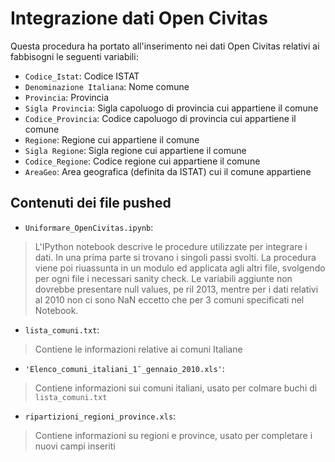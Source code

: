 # Integrazione dati Open Civitas 

Questa procedura ha portato all'inserimento nei dati Open Civitas relativi ai fabbisogni le seguenti variabili:

* `Codice_Istat`: Codice ISTAT
* `Denominazione Italiana`: Nome comune 
*  `Provincia`: Provincia
*  `Sigla Provincia`: Sigla capoluogo di provincia cui appartiene il comune 
*  `Codice_Provincia`: Codice capoluogo di provincia cui appartiene il comune 
*  `Regione`: Regione cui appartiene il comune 
*  `Sigla Regione`: Sigla regione cui appartiene il comune 
*  `Codice_Regione`: Codice regione cui appartiene il comune 
*  `AreaGeo`: Area geografica (definita da ISTAT) cui il comune appartiene

## Contenuti dei file pushed

* `Uniformare_OpenCivitas.ipynb`:

> L'IPython notebook descrive le procedure utilizzate per integrare i dati. In una prima parte si trovano i singoli passi svolti. La procedura viene poi riuassunta in un modulo ed applicata agli altri file, svolgendo per ogni file i necessari sanity check. Le variabili aggiunte non dovrebbe presentare null values, pe ril 2013, mentre per i dati relativi al 2010 non ci sono NaN eccetto che per 3 comuni specificati nel Notebook.

* `lista_comuni.txt`: 

> Contiene le informazioni relative ai comuni Italiane

* `'Elenco_comuni_italiani_1¯_gennaio_2010.xls'`:

> Contiene informazioni sui comuni italiani, usato per colmare buchi di `lista_comuni.txt`

* `ripartizioni_regioni_province.xls`:

> Contiene informazioni su regioni e province, usato per completare i nuovi campi inseriti